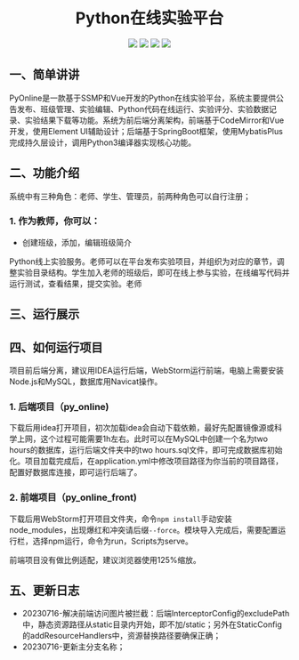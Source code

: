 <p>
    <h1 align="center">Python在线实验平台</h1>
</p>
<p align="center">
	<img src="https://img.shields.io/badge/jdk-1.8-orange.svg"/>
    <img src="https://img.shields.io/badge/spring-2.x-yellow.svg"/>
    <img src="https://img.shields.io/badge/mybatis-3.x-blue.svg"/>
    <img src="https://img.shields.io/badge/license-MIT-brightgreen.svg"/>
</p>


## 一、简单讲讲

PyOnline是一款基于SSMP和Vue开发的Python在线实验平台，系统主要提供公告发布、班级管理、实验编辑、Python代码在线运行、实验评分、实验数据记录、实验结果下载等功能。系统为前后端分离架构，前端基于CodeMirror和Vue开发，使用Element UI辅助设计；后端基于SpringBoot框架，使用MybatisPlus完成持久层设计，调用Python3编译器实现核心功能。

## 二、功能介绍

系统中有三种角色：老师、学生、管理员，前两种角色可以自行注册；

### 1. 作为教师，你可以：

- 创建班级，添加，编辑班级简介

Python线上实验服务。老师可以在平台发布实验项目，并组织为对应的章节，调整实验目录结构。学生加入老师的班级后，即可在线上参与实验，在线编写代码并运行测试，查看结果，提交实验。老师

## 三、运行展示



## 四、如何运行项目

  项目前后端分离，建议用IDEA运行后端，WebStorm运行前端，电脑上需要安装Node.js和MySQL，数据库用Navicat操作。

### 1. 后端项目（py_online)

下载后用idea打开项目，初次加载idea会自动下载依赖，最好先配置镜像源或科学上网，这个过程可能需要1h左右。此时可以在MySQL中创建一个名为two hours的数据库，运行后端文件夹中的two hours.sql文件，即可完成数据库初始化。项目加载完成后，在application.yml中修改项目路径为你当前的项目路径，配置好数据库连接，即可运行后端了。

### 2. 前端项目（py_online_front)

下载后用WebStorm打开项目文件夹，命令`npm install`手动安装node_modules，出现爆红和冲突请后缀`--force`。模块导入完成后，需要配置运行栏，选择npm运行，命令为run，Scripts为serve。

前端项目没有做比例适配，建议浏览器使用125%缩放。

## 五、更新日志

- 20230716-解决前端访问图片被拦截：后端InterceptorConfig的excludePath中，静态资源路径从static目录内开始，即不加/static；另外在StaticConfig的addResourceHandlers中，资源替换路径要确保正确；
- 20230716-更新主分支名称；
